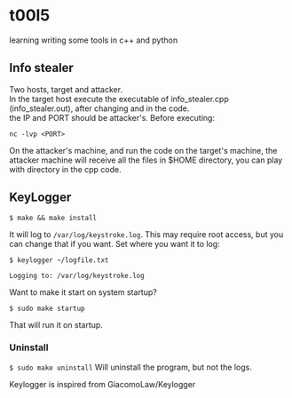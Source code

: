 # t00l5
learning writing some tools in c++ and python

## Info stealer  

Two hosts, target and attacker.  
In the target host execute the executable of info_stealer.cpp (info_stealer.out), after changing <IP> and <PORT> in the code.  
the IP and PORT should be attacker's. Before executing:  
```
nc -lvp <PORT>
```
On the attacker's machine, and run the code on the target's machine, the attacker machine will receive all the files in $HOME directory, you can play with directory in the cpp code.

## KeyLogger 

`$ make && make install`

It will log to `/var/log/keystroke.log`. This may require root access, but you can change that if you want. Set where you want it to log:

`$ keylogger ~/logfile.txt`

`Logging to: /var/log/keystroke.log`

Want to make it start on system startup?

`$ sudo make startup`

That will run it on startup.

### Uninstall
`$ sudo make uninstall`
Will uninstall the program, but not the logs.
  
Keylogger is inspired from GiacomoLaw/Keylogger  

